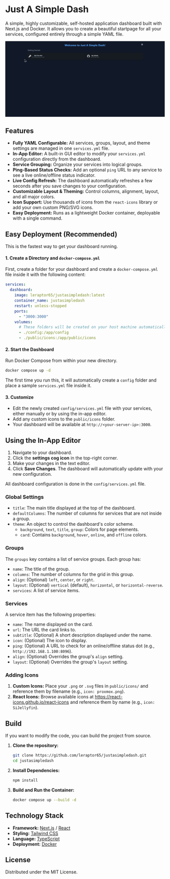 # Just A Simple Dash

A simple, highly customizable, self-hosted application dashboard built with Next.js and Docker. It allows you to create a beautiful startpage for all your services, configured entirely through a simple YAML file.

![Dashboard Screenshot](https://github.com/leraptor65/justasimpledash/blob/main/screenshot.png?raw=true)

## Features

* **Fully YAML Configurable:** All services, groups, layout, and theme settings are managed in one `services.yml` file.
* **In-App Editor:** A built-in GUI editor to modify your `services.yml` configuration directly from the dashboard.
* **Service Grouping:** Organize your services into logical groups.
* **Ping-Based Status Checks:** Add an optional `ping` URL to any service to see a live online/offline status indicator.
* **Live Config Refresh:** The dashboard automatically refreshes a few seconds after you save changes to your configuration.
* **Customizable Layout & Theming:** Control columns, alignment, layout, and all major colors.
* **Icon Support:** Use thousands of icons from the `react-icons` library or add your own custom PNG/SVG icons.
* **Easy Deployment:** Runs as a lightweight Docker container, deployable with a single command.

## Easy Deployment (Recommended)

This is the fastest way to get your dashboard running.

#### 1. Create a Directory and `docker-compose.yml`

First, create a folder for your dashboard and create a `docker-compose.yml` file inside it with the following content:

```yaml
services:
  dashboard:
    image: leraptor65/justasimpledash:latest
    container_name: justasimpledash
    restart: unless-stopped
    ports:
      - "3000:3000"
    volumes:
      # These folders will be created on your host machine automatically
      - ./config:/app/config
      - ./public/icons:/app/public/icons
````

#### 2\. Start the Dashboard

Run Docker Compose from within your new directory.

```bash
docker compose up -d
```

The first time you run this, it will automatically create a `config` folder and place a sample `services.yml` file inside it.

#### 3\. Customize

  * Edit the newly created `config/services.yml` file with your services, either manually or by using the in-app editor.
  * Add any custom icons to the `public/icons` folder.
  * Your dashboard will be available at `http://<your-server-ip>:3000`.

## Using the In-App Editor

1.  Navigate to your dashboard.
2.  Click the **settings cog icon** in the top-right corner.
3.  Make your changes in the text editor.
4.  Click **Save Changes**. The dashboard will automatically update with your new configuration.

All dashboard configuration is done in the `config/services.yml` file.

### Global Settings

  * `title`: The main title displayed at the top of the dashboard.
  * `defaultColumns`: The number of columns for services that are not inside a group.
  * `theme`: An object to control the dashboard's color scheme.
      * `background`, `text`, `title`, `group`: Colors for page elements.
      * `card`: Contains `background`, `hover`, `online`, and `offline` colors.

### Groups

The `groups` key contains a list of service groups. Each group has:

  * `name`: The title of the group.
  * `columns`: The number of columns for the grid in this group.
  * `align`: (Optional) `left`, `center`, or `right`.
  * `layout`: (Optional) `vertical` (default), `horizontal`, or `horizontal-reverse`.
  * `services`: A list of service items.

### Services

A service item has the following properties:

  * `name`: The name displayed on the card.
  * `url`: The URL the card links to.
  * `subtitle`: (Optional) A short description displayed under the name.
  * `icon`: (Optional) The icon to display.
  * `ping`: (Optional) A URL to check for an online/offline status dot (e.g., `http://192.168.1.100:8096`).
  * `align`: (Optional) Overrides the group's `align` setting.
  * `layout`: (Optional) Overrides the group's `layout` setting.

### Adding Icons

1.  **Custom Icons:** Place your `.png` or `.svg` files in `public/icons/` and reference them by filename (e.g., `icon: proxmox.png`).
2.  **React Icons:** Browse available icons at https://react-icons.github.io/react-icons and reference them by name (e.g., `icon: SiJellyfin`).


## Build
If you want to modify the code, you can build the project from source.

1.  **Clone the repository:**

    ```bash
    git clone https://github.com/leraptor65/justasimpledash.git
    cd justasimpledash
    ```

2.  **Install Dependencies:**

    ```bash
    npm install
    ```

3.  **Build and Run the Container:**

    ```bash
    docker compose up --build -d
    ```


## Technology Stack

  * **Framework:** [Next.js](https://nextjs.org/) / [React](https://react.dev/)
  * **Styling:** [Tailwind CSS](https://tailwindcss.com/)
  * **Language:** [TypeScript](https://www.typescriptlang.org/)
  * **Deployment:** [Docker](https://www.docker.com/)

## License

Distributed under the MIT License.

```
```
